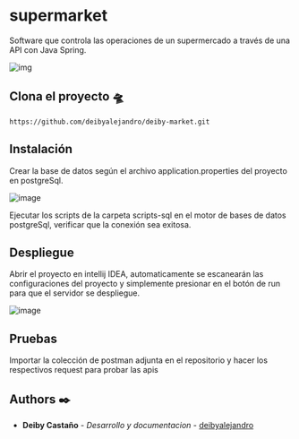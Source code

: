 # supermarket
Software que controla las operaciones de un supermercado a través de una API con Java Spring. 

![img](https://user-images.githubusercontent.com/60546141/186958222-3ad9fc75-6fab-4338-9f61-0c009f451012.png)

## Clona el proyecto 🛸
```
https://github.com/deibyalejandro/deiby-market.git
```
## Instalación

Crear la base de datos según el archivo application.properties del proyecto en postgreSql.

![image](https://user-images.githubusercontent.com/60546141/186961400-9ad3e1cf-63d6-4c61-97a2-b5bbd79f6723.png)

Ejecutar los scripts de la carpeta scripts-sql en el motor de bases de datos postgreSql, verificar que la conexión sea exitosa.


## Despliegue

Abrir el proyecto en intellij IDEA, automaticamente se escanearán las configuraciones del proyecto y simplemente presionar en el botón de run para que el servidor se despliegue.

![image](https://user-images.githubusercontent.com/60546141/186960886-3205780f-c21b-4de0-bcf0-bc0de4596d33.png)

## Pruebas

Importar la colección de postman adjunta en el repositorio y hacer los respectivos request para probar las apis


## Authors ✒️

* **Deiby Castaño** - *Desarrollo y documentacion* - [deibyalejandro](https://github.com/deibyalejandro)

